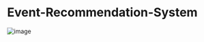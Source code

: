 # Event-Recommendation-System
![image](https://github.com/user-attachments/assets/db3e70ba-3432-400b-904d-b5b809653412)

